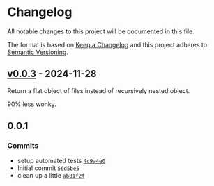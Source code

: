 # Changelog

All notable changes to this project will be documented in this file.

The format is based on [Keep a Changelog](https://keepachangelog.com/en/1.0.0/)
and this project adheres to [Semantic Versioning](https://semver.org/spec/v2.0.0.html).

## [v0.0.3](https://github.com/substrate-system/drag-drop/compare/v0.0.1...v0.0.3) - 2024-11-28

Return a flat object of files instead of recursively nested object.

90% less wonky.

## 0.0.1

### Commits

- setup automated tests [`4c9a4e0`](https://github.com/substrate-system/drag-drop/commit/4c9a4e0ddcab75ea124ac44edc0b8ec54b3ba104)
- Initial commit [`56d5be5`](https://github.com/substrate-system/drag-drop/commit/56d5be5c4b5fcbe4581d1b604ab4b4906174fe6d)
- clean up a little [`ab81f2f`](https://github.com/substrate-system/drag-drop/commit/ab81f2f67a7782349a6ff3d04ee561441592d05f)
